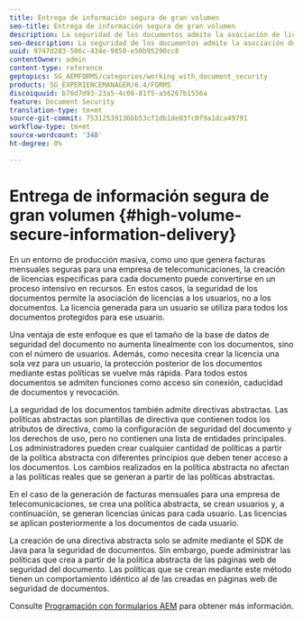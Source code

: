 ```yaml
---
title: Entrega de información segura de gran volumen
seo-title: Entrega de información segura de gran volumen
description: La seguridad de los documentos admite la asociación de licencias a usuarios, en lugar de a documentos en entornos de producción masiva.
seo-description: La seguridad de los documentos admite la asociación de licencias a usuarios, en lugar de a documentos en entornos de producción masiva.
uuid: 9747d283-506c-434e-9850-e50b95290cc8
contentOwner: admin
content-type: reference
geptopics: SG_AEMFORMS/categories/working_with_document_security
products: SG_EXPERIENCEMANAGER/6.4/FORMS
discoiquuid: b76d7d93-23a5-4c08-81f5-a56267b1556a
feature: Document Security
translation-type: tm+mt
source-git-commit: 75312539136bb53cf1db1de03fc0f9a1dca49791
workflow-type: tm+mt
source-wordcount: '348'
ht-degree: 0%

---
```



# Entrega de información segura de gran volumen {#high-volume-secure-information-delivery}

En un entorno de producción masiva, como uno que genera facturas mensuales seguras para una empresa de telecomunicaciones, la creación de licencias específicas para cada documento puede convertirse en un proceso intensivo en recursos. En estos casos, la seguridad de los documentos permite la asociación de licencias a los usuarios, no a los documentos. La licencia generada para un usuario se utiliza para todos los documentos protegidos para ese usuario.

Una ventaja de este enfoque es que el tamaño de la base de datos de seguridad del documento no aumenta linealmente con los documentos, sino con el número de usuarios. Además, como necesita crear la licencia una sola vez para un usuario, la protección posterior de los documentos mediante estas políticas se vuelve más rápida. Para todos estos documentos se admiten funciones como acceso sin conexión, caducidad de documentos y revocación.

La seguridad de los documentos también admite directivas abstractas. Las políticas abstractas son plantillas de directiva que contienen todos los atributos de directiva, como la configuración de seguridad del documento y los derechos de uso, pero no contienen una lista de entidades principales. Los administradores pueden crear cualquier cantidad de políticas a partir de la política abstracta con diferentes principios que deben tener acceso a los documentos. Los cambios realizados en la política abstracta no afectan a las políticas reales que se generan a partir de las políticas abstractas.

En el caso de la generación de facturas mensuales para una empresa de telecomunicaciones, se crea una política abstracta, se crean usuarios y, a continuación, se generan licencias únicas para cada usuario. Las licencias se aplican posteriormente a los documentos de cada usuario.

La creación de una directiva abstracta solo se admite mediante el SDK de Java para la seguridad de documentos. Sin embargo, puede administrar las políticas que crea a partir de la política abstracta de las páginas web de seguridad del documento. Las políticas que se crean mediante este método tienen un comportamiento idéntico al de las creadas en páginas web de seguridad de documentos.

Consulte [Programación con formularios AEM](https://www.adobe.com/go/learn_aemforms_programming_63) para obtener más información.
